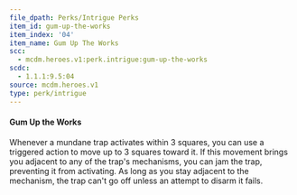```yaml
---
file_dpath: Perks/Intrigue Perks
item_id: gum-up-the-works
item_index: '04'
item_name: Gum Up The Works
scc:
  - mcdm.heroes.v1:perk.intrigue:gum-up-the-works
scdc:
  - 1.1.1:9.5:04
source: mcdm.heroes.v1
type: perk/intrigue
---
```


#### Gum Up the Works

Whenever a mundane trap activates within 3 squares, you can use a triggered action to move up to 3 squares toward it. If this movement brings you adjacent to any of the trap's mechanisms, you can jam the trap, preventing it from activating. As long as you stay adjacent to the mechanism, the trap can't go off unless an attempt to disarm it fails.
